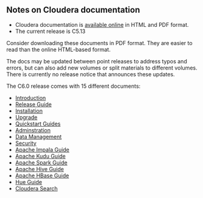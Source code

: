## Notes on Cloudera documentation

* Cloudera documentation is [available online](http://www.cloudera.com/documentation.html) in HTML and PDF format.
* The current release is C5.13

Consider downloading these documents in PDF format. They are 
easier to read than the online HTML-based format.

The docs may be updated between point releases to address typos and
errors, but can also add new volumes or split materials to different
volumes. There is currently no release notice that announces these
updates.

The C6.0 release comes with 15 different documents:


* [Introduction](http://www.cloudera.com/documentation/enterprise/latest/PDF/cloudera-introduction.pdf)
* [Release Guide](https://www.cloudera.com/documentation/enterprise/6/release-notes/PDF/cloudera-releases.pdf)
* [Installation](http://www.cloudera.com/documentation/enterprise/latest/PDF/cloudera-installation.pdf)
* [Upgrade](https://www.cloudera.com/documentation/enterprise/upgrade/PDF/cloudera-ug_upgrade.pdf)
* [Quickstart Guides](http://www.cloudera.com/documentation/enterprise/latest/PDF/cloudera-quickstart.pdf)
* [Adminstration](http://www.cloudera.com/documentation/enterprise/latest/PDF/cloudera-administration.pdf)
* [Data Management](http://www.cloudera.com/documentation/enterprise/latest/PDF/cloudera-datamgmt.pdf)
* [Security](http://www.cloudera.com/documentation/enterprise/latest/PDF/cloudera-security.pdf)
* [Apache Impala Guide](http://www.cloudera.com/documentation/enterprise/latest/PDF/cloudera-impala.pdf)
* [Apache Kudu Guide](https://www.cloudera.com/documentation/enterprise/latest/PDF/cloudera-kudu.pdf)
* [Apache Spark Guide](http://www.cloudera.com/documentation/enterprise/latest/PDF/cloudera-spark.pdf)
* [Apache Hive Guide](http://www.cloudera.com/documentation/enterprise/latest/PDF/cloudera-hive.pdf)
* [Apache HBase Guide](https://www.cloudera.com/documentation/enterprise/latest/PDF/cloudera-hbase.pdf)
* [Hue Guide](https://www.cloudera.com/documentation/enterprise/latest/PDF/cloudera-hue.pdf)
* [Cloudera Search](http://www.cloudera.com/documentation/enterprise/latest/PDF/cloudera-search.pdf)
